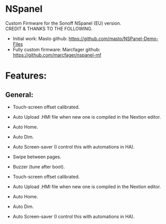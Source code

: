 # NSpanel  
 Custom Firmware for the Sonoff NSpanel (EU) version.  
 CREDIT & THANKS TO THE FOLLOWING.  
 * Initial work: Masto github: https://github.com/masto/NSPanel-Demo-Files  
 * Fully custom firmware: Marcfager github: https://github.com/marcfager/nspanel-mf  

# Features:  

## General: 
* Touch-screen offset calibrated.  
* Auto Upload .HMI file when new one is compiled in the Nextion editor.
* Auto Home.  
* Auto Dim.  
* Auto Screen-saver (I control this with automations in HA).  
* Swipe between pages.  
* Buzzer (tune after boot).  

* Touch-screen offset calibrated.  
* Auto Upload .HMI file when new one is compiled in the Nextion editor.  
* Auto Home.  
* Auto Dim.  
* Auto Screen-saver (I control this with automations in HA).  
* Swipe between pages.  
* Buzzer (tune after boot).  
  
##### Pysical Switches:  
* Switch 1 turns on/off Heating.  
* Switch 2 turns on/off Hot water.  
  
# Pages:  
  
## Home Page:  
* Current weather symbols with transparent backgrounds.  
* Home Temperature (from HA).  
* Feels like Temp (needs HA addon from Hacs repos).   
* Time (from HA).  
* Date (from HA).  
* Hot water state icon (on state only).  
* Heating state icon (on state only).  

## Lights Page:  
* 6 Light switches(with state changing icons and transparent backgrounds).  
* 1 dimmer slider (controls 3 of the lights, select which light dims by long pressing whichever light).  

## Music Page:  
* 4 Radio station buttons (station url's setup in HA).  
* Now playing song title & artist (this doesn't work when calling the url's to my google home mini, but does when I say "hey google, play smoothfm" for example.  
* Play/Pause button (controls media player).  
* Volume up button (controls media player).  
* Volume down button (controls media player).  
  
## Thermostat Page:  
* Hot water state Icon (on state only).  
* Heating state Icon (on state only).  
* Temperature from internal sensor.  
* Target temperature (for HA climate component).  
* Hot water Temperature.  
* Target temperature up button.  
* Target temperature down button.  
  
## Video Link:  
https://youtu.be/nDS4A_Cmsy8  


# Extra Info:  
All code I use in HA included in folder code_for_ha_config.   

